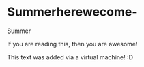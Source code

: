 # Summerherewecome-
Summer


If you are reading this, then you are awesome!


This text was added via a virtual machine! :D
